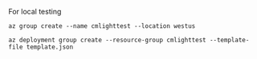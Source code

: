 For local testing
```
az group create --name cmlighttest --location westus

az deployment group create --resource-group cmlighttest --template-file template.json
```